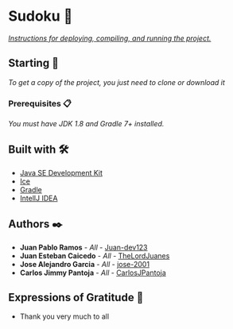 # Sudoku 📝

[_Instructions for deploying, compiling, and running the project._](https://github.com/Juan-dev123/sudoku/blob/main/sudoku-documents/Instructions%20for%20deploying,%20compiling,%20and%20running%20the%20project.docx)

## Starting 🚀

_To get a copy of the project, you just need to clone or download it_

### Prerequisites 📋

_You must have JDK 1.8 and Gradle 7+ installed._

## Built with 🛠️

* [Java SE Development Kit](https://www.oracle.com/co/java/technologies/javase-downloads.html)
* [Ice](https://zeroc.com/downloads/ice/3.7/java)
* [Gradle](https://gradle.org/releases/)
* [IntellJ IDEA](https://www.jetbrains.com/idea/download/)

## Authors ✒️

* **Juan Pablo Ramos** - *All* - [Juan-dev123](https://github.com/Juan-dev123)
* **Juan Esteban Caicedo** - *All* - [TheLordJuanes](https://github.com/TheLordJuanes)
* **Jose Alejandro Garcia** - *All* - [jose-2001](https://github.com/jose-2001)
* **Carlos Jimmy Pantoja** - *All* - [CarlosJPantoja](https://github.com/CarlosJPantoja)

## Expressions of Gratitude 🎁

* Thank you very much to all
